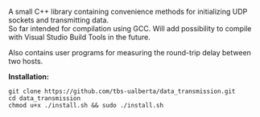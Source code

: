 A small C++ library containing convenience methods for initializing UDP sockets and transmitting data.  
So far intended for compilation using GCC. Will add possibility to compile with Visual Studio Build Tools in the future.

Also contains user programs for measuring the round-trip delay between two hosts. 

**Installation:**
```
git clone https://github.com/tbs-ualberta/data_transmission.git  
cd data_transmission
chmod u+x ./install.sh && sudo ./install.sh
```
